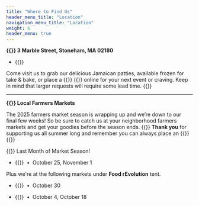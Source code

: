 ```yaml
---
title: "Where to Find Us"
header_menu_title: "Location"
navigation_menu_title: "Location"
weight: 6
header_menu: true
---
```


**{{<icon name="shop">}} 3 Marble Street, Stoneham, MA 02180**

- {{<extlink text="Food rEvolution" href="https://www.food-rev.com/food-rev-thebizs" icon="fa fa-external-link">}}


Come visit us to grab our delicious Jamaican patties, available frozen for take & bake, or place a {{<icon name="cart-arrow-down">}} {{<extlink text=" custom order" href="https://cocobelly-bites.square.site/" >}} online for your next event or craving. Keep in mind that larger requests will require some lead time. {{<icon name="face-smile-wink">}}


----

**{{<icon name="carrot">}} Local Farmers Markets**

The 2025 farmers market season is wrapping up and we’re down to our final few weeks!
So be sure to catch us at your neighborhood farmers markets and get your goodies before the season ends. 
{{<icon name="hand-holding-heart">}} **Thank you** for supporting us all summer long and remember you can always place an {{<icon name="cart-arrow-down">}} {{<extlink text=" order" href="https://cocobelly-bites.square.site/" >}}

{{<icon name="thumbtack">}} Last Month of Market Season!

- {{<extlink text="Boston Fish & Farm Market" href="https://www.massfarmersmarkets.org/fishandfarmmarket" icon="fa fa-external-link">}} &nbsp;•&nbsp; October 25, November 1

Plus we're at the following markets under **Food rEvolution** tent.

- {{<extlink text="Melrose Farmers Market" href="https://www.melrosefarmersmarket.org/" icon="fa fa-external-link">}} &nbsp;•&nbsp;  October 30

- {{<extlink text="WakeField Farmers Market" href="https://www.wakefieldfarmersmarket.org/" icon="fa fa-external-link">}}  &nbsp;•&nbsp; October 4, October 18